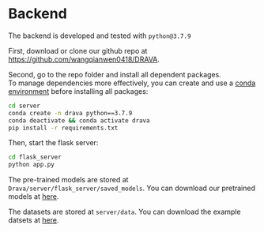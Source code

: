 # Backend

The backend is developed and tested with `python@3.7.9`

First, download or clone our github repo at https://github.com/wangqianwen0418/DRAVA.

Second, go to the repo folder and install all dependent packages.  
To manage dependencies more effectively, you can create and use a [conda environment](https://docs.conda.io/projects/conda/en/latest/user-guide/tasks/manage-environments.html) before installing all packages:

```sh
cd server
conda create -n drava python==3.7.9
conda deactivate && conda activate drava
pip install -r requirements.txt
```

Then, start the flask server:

```sh
cd flask_server
python app.py
```

The pre-trained models are stored at `Drava/server/flask_server/saved_models`.
You can download our pretrained models at [here](https://drive.google.com/drive/folders/11K-v8Fn4PbbRqCcrRpLSsnvxBaOPH1db?usp=sharing).

The datasets are stored at `server/data`.
You can download the example datsets at [here](https://drive.google.com/drive/folders/16kbJq_46-4Busrz_87vGFyKAsy15oIU3?usp=sharing). 